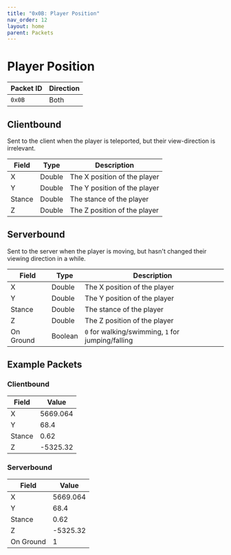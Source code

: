 ```yaml
---
title: "0x0B: Player Position"
nav_order: 12
layout: home
parent: Packets
---
```

# Player Position

| Packet ID | Direction |
| --------- | --------- |
| `0x0B`    | Both      |


## Clientbound
Sent to the client when the player is teleported, but their view-direction is irrelevant.

| Field  | Type   | Description                  |
| ------ | ------ | ---------------------------- |
| X      | Double | The X position of the player |
| Y      | Double | The Y position of the player |
| Stance | Double | The stance of the player     |
| Z      | Double | The Z position of the player |

## Serverbound
Sent to the server when the player is moving, but hasn't changed their viewing direction in a while.

| Field     | Type   | Description                                       |
| --------- | ------ | ------------------------------------------------- |
| X         | Double | The X position of the player                      |
| Y         | Double | The Y position of the player                      |
| Stance    | Double | The stance of the player                          |
| Z         | Double | The Z position of the player                      |
| On Ground | Boolean | `0` for walking/swimming, `1` for jumping/falling |


## Example Packets

### Clientbound

| Field  | Value    |
| ------ | -------- |
| X      | 5669.064 |
| Y      | 68.4     |
| Stance | 0.62     |
| Z      | -5325.32 |

### Serverbound

| Field     | Value    |
| --------- | -------- |
| X         | 5669.064 |
| Y         | 68.4     |
| Stance    | 0.62     |
| Z         | -5325.32 |
| On Ground | 1        |